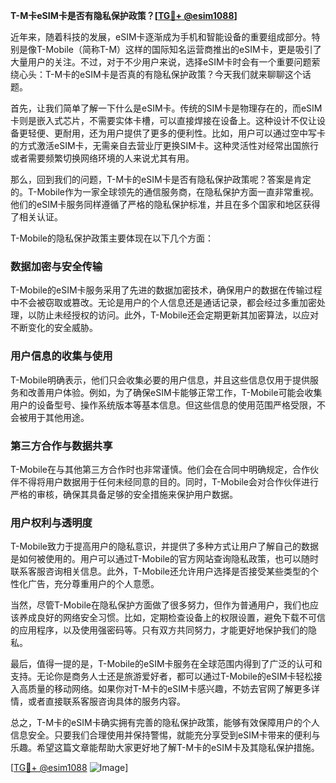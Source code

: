 **T-M卡eSIM卡是否有隐私保护政策？[[TG💪+ @esim1088](https://t.me/s/esim1088)]**

近年来，随着科技的发展，eSIM卡逐渐成为手机和智能设备的重要组成部分。特别是像T-Mobile（简称T-M）这样的国际知名运营商推出的eSIM卡，更是吸引了大量用户的关注。不过，对于不少用户来说，选择eSIM卡时会有一个重要问题萦绕心头：T-M卡的eSIM卡是否真的有隐私保护政策？今天我们就来聊聊这个话题。

首先，让我们简单了解一下什么是eSIM卡。传统的SIM卡是物理存在的，而eSIM卡则是嵌入式芯片，不需要实体卡槽，可以直接焊接在设备上。这种设计不仅让设备更轻便、更耐用，还为用户提供了更多的便利性。比如，用户可以通过空中写卡的方式激活eSIM卡，无需亲自去营业厅更换SIM卡。这种灵活性对经常出国旅行或者需要频繁切换网络环境的人来说尤其有用。

那么，回到我们的问题，T-M卡的eSIM卡是否有隐私保护政策呢？答案是肯定的。T-Mobile作为一家全球领先的通信服务商，在隐私保护方面一直非常重视。他们的eSIM卡服务同样遵循了严格的隐私保护标准，并且在多个国家和地区获得了相关认证。

T-Mobile的隐私保护政策主要体现在以下几个方面：

### 数据加密与安全传输

T-Mobile的eSIM卡服务采用了先进的数据加密技术，确保用户的数据在传输过程中不会被窃取或篡改。无论是用户的个人信息还是通话记录，都会经过多重加密处理，以防止未经授权的访问。此外，T-Mobile还会定期更新其加密算法，以应对不断变化的安全威胁。

### 用户信息的收集与使用

T-Mobile明确表示，他们只会收集必要的用户信息，并且这些信息仅用于提供服务和改善用户体验。例如，为了确保eSIM卡能够正常工作，T-Mobile可能会收集用户的设备型号、操作系统版本等基本信息。但这些信息的使用范围严格受限，不会被用于其他用途。

### 第三方合作与数据共享

T-Mobile在与其他第三方合作时也非常谨慎。他们会在合同中明确规定，合作伙伴不得将用户数据用于任何未经同意的目的。同时，T-Mobile会对合作伙伴进行严格的审核，确保其具备足够的安全措施来保护用户数据。

### 用户权利与透明度

T-Mobile致力于提高用户的隐私意识，并提供了多种方式让用户了解自己的数据是如何被使用的。用户可以通过T-Mobile的官方网站查询隐私政策，也可以随时联系客服咨询相关信息。此外，T-Mobile还允许用户选择是否接受某些类型的个性化广告，充分尊重用户的个人意愿。

当然，尽管T-Mobile在隐私保护方面做了很多努力，但作为普通用户，我们也应该养成良好的网络安全习惯。比如，定期检查设备上的权限设置，避免下载不可信的应用程序，以及使用强密码等。只有双方共同努力，才能更好地保护我们的隐私。

最后，值得一提的是，T-Mobile的eSIM卡服务在全球范围内得到了广泛的认可和支持。无论你是商务人士还是旅游爱好者，都可以通过T-Mobile的eSIM卡轻松接入高质量的移动网络。如果你对T-M卡的eSIM卡感兴趣，不妨去官网了解更多详情，或者直接联系客服咨询具体的服务内容。

总之，T-M卡的eSIM卡确实拥有完善的隐私保护政策，能够有效保障用户的个人信息安全。只要我们合理使用并保持警惕，就能充分享受到eSIM卡带来的便利与乐趣。希望这篇文章能帮助大家更好地了解T-M卡的eSIM卡及其隐私保护措施。

[[TG💪+ @esim1088](https://t.me/s/esim1088) ![Image](https://i.postimg.cc/4NQfJmqS/Snipaste-2025-05-13-00-14-12.png)]